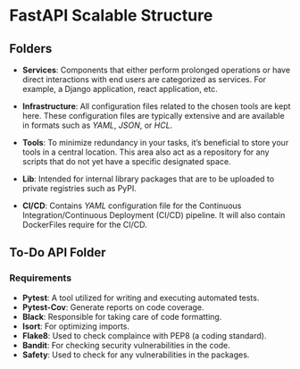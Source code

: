 # FastAPI Scalable Structure

## Folders

- **Services**: Components that either perform prolonged operations or have direct interactions with end users are categorized as services. For example, a Django application, react application, etc.

- **Infrastructure**: All configuration files related to the chosen tools are kept here. These configuration files are typically extensive and are available in formats such as *YAML*, *JSON*, or *HCL*.

- **Tools**: To minimize redundancy in your tasks, it’s beneficial to store your tools in a central location. This area also act as a repository for any scripts that do not yet have a specific designated space.

- **Lib**: Intended for internal library packages that are to be uploaded to private registries such as PyPI.

- **CI/CD**: Contains *YAML* configuration file for the Continuous Integration/Continuous Deployment (CI/CD) pipeline. It will also contain DockerFiles require for the CI/CD.

## To-Do API Folder

### Requirements

- **Pytest**: A tool utilized for writing and executing automated tests.
- **Pytest-Cov**: Generate reports on code coverage.
- **Black**: Responsible for taking care of code formatting.
- **Isort**: For optimizing imports.
- **Flake8**: Used to check complaince with PEP8 (a coding standard).
- **Bandit**: For checking security vulnerabilities in the code.
- **Safety**: Used to check for any vulnerabilities in the packages.